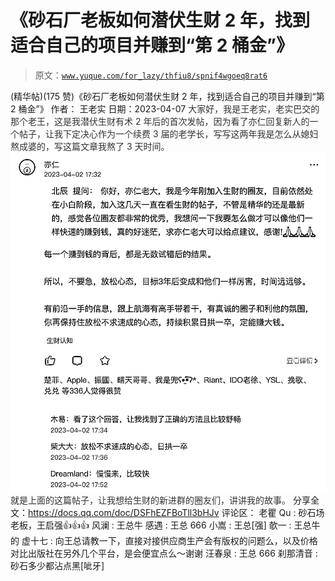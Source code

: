 # 《砂石厂老板如何潜伏生财 2 年，找到适合自己的项目并赚到“第 2 桶金”》

> 原文：[`www.yuque.com/for_lazy/thfiu8/spnif4wgoeq8rat6`](https://www.yuque.com/for_lazy/thfiu8/spnif4wgoeq8rat6)

<ne-h2 id="332fac4c" data-lake-id="332fac4c"><ne-heading-ext><ne-heading-anchor></ne-heading-anchor><ne-heading-fold></ne-heading-fold></ne-heading-ext><ne-heading-content><ne-text id="u63dbe69c">(精华帖)(175 赞)《砂石厂老板如何潜伏生财 2 年，找到适合自己的项目并赚到“第 2 桶金”》</ne-text></ne-heading-content></ne-h2> <ne-p id="u94239be5" data-lake-id="u94239be5"><ne-text id="uc8beae75">作者： 王老实</ne-text></ne-p> <ne-p id="u9b282d84" data-lake-id="u9b282d84"><ne-text id="uec698156">日期：2023-04-07</ne-text></ne-p> <ne-p id="ubff8c37d" data-lake-id="ubff8c37d"><ne-text id="u91c17669" style="color: rgb(51, 51, 51);">大家好，我是王老实，老实巴交的那个老王，这是我潜伏生财有术 2 年后的首次发帖，因为看了亦仁回复新人的一个帖子，让我下定决心作为一个续费 3 届的老学长，写写这两年我是怎么从媳妇熬成婆的，写这篇文章我熬了 3 天时间。</ne-text></ne-p> <ne-p id="ub5247e75" data-lake-id="ub5247e75"><ne-card data-card-name="image" data-card-type="inline" id="Pwrht" data-event-boundary="card">![](img/fca3ec1c65420eee2c284a3827cddc2b.png)</ne-card></ne-p> <ne-p id="u9380074f" data-lake-id="u9380074f"><ne-text id="u19b06ea7" style="color: rgb(51, 51, 51);">就是上面的这篇帖子，让我想给生财的新进群的圈友们，讲讲我的故事。</ne-text></ne-p> <ne-p id="u9da87f08" data-lake-id="u9da87f08"><ne-text id="ua5248e83">分享全文：</ne-text>[<ne-text id="uffe82a7a">https://docs.qq.com/doc/DSFhEZFBoTll3bHJv</ne-text>](https://docs.qq.com/doc/DSFhEZFBoTll3bHJv)</ne-p> <ne-hole id="ude9dfe28" data-lake-id="ude9dfe28"><ne-card data-card-name="hr" data-card-type="block" id="xXREg" data-event-boundary="card"><ne-p id="ucc7d7884" data-lake-id="ucc7d7884"><ne-text id="u4cea8f68">评论区：</ne-text></ne-p> <ne-p id="u7c28fa8a" data-lake-id="u7c28fa8a"><ne-text id="u1fffc1e2">老瞿 Qu : 砂石场老板，王启强👍👍👍</ne-text> <ne-text id="u4fa57f1a">风澜 : 王总牛</ne-text> <ne-text id="ud286f89e">感遇 : 王总 666</ne-text> <ne-text id="u30ad855a">小嵩 : 王总[强]</ne-text> <ne-text id="u18d78418">欹一 : 王总牛的</ne-text> <ne-text id="u442b20d4">虚十七 : 向王总请教一下，直接对接供应商生产会有版权的问题么，以及价格对比出版社在另外几个平台，是会便宜点么～谢谢</ne-text> <ne-text id="u99cce485">汪春泉 : 王总 666</ne-text> <ne-text id="u58e5984c">刹那清音 : 砂石多少都沾点黑[呲牙]</ne-text></ne-p></ne-card></ne-hole>